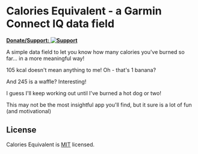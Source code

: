 # Calories Equivalent - a Garmin Connect IQ data field

**[Donate/Support: ![Support](https://www.mullie.eu/public/donate.png)](https://www.paypal.com/cgi-bin/webscr?cmd=_s-xclick&hosted_button_id=K6NFGADC4SECN)**

A simple data field to let you know how many calories you've burned so far... in a more meaningful way!

105 kcal doesn't mean anything to me! Oh - that's 1 banana?

And 245 is a waffle? Interesting!

I guess I'll keep working out until I've burned a hot dog or two!

This may not be the most insightful app you'll find, but it sure is a lot of fun (and motivational)


## License

Calories Equivalent is [MIT](http://opensource.org/licenses/MIT) licensed.
